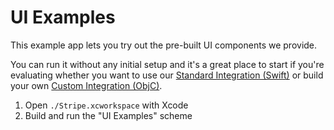 # UI Examples

This example app lets you try out the pre-built UI components we provide.

You can run it without any initial setup and it's a great place to start if you're evaluating whether you want to use our [Standard Integration (Swift)](/Example/Standard%20Integration%20%28Swift%29/README.md) or build your own [Custom Integration (ObjC)](/Example/Custom%20Integration%20%28ObjC%29/README.md).

1. Open `./Stripe.xcworkspace` with Xcode
2. Build and run the "UI Examples" scheme
